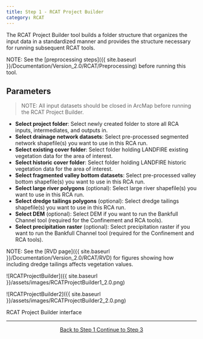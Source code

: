 ```yaml
---
title: Step 1 - RCAT Project Builder
category: RCAT
---
```


The RCAT Project Builder tool builds a folder structure that organizes the input data in a standardized manner and provides the structure necessary for running subsequent RCAT tools.

NOTE: See the [preprocessing steps]({{ site.baseurl }}/Documentation/Version_2.0/RCAT/Preprocessing) before running this tool.

## Parameters

> NOTE: All input datasets should be closed in ArcMap before running the RCAT Project Builder.

- **Select project folder**: Select newly created folder to store all RCA inputs, intermediates, and outputs in.
- **Select drainage network datasets**: Select pre-processed segmented network shapefile(s) you want to use in this RCA run.
- **Select existing cover folder**: Select folder holding LANDFIRE existing vegetation data for the area of interest.
- **Select historic cover folder**: Select folder holding LANDFIRE historic vegetation data for the area of interest.
- **Select fragmented valley bottom datasets**: Select pre-processed valley bottom shapefile(s) you want to use in this RCA run.
- **Select large river polygons** (optional): Select large river shapefile(s) you want to use in this RCA run. 
- **Select dredge tailings polygons** (optional): Select dredge tailings shapefile(s) you want to use in this RCA run. 
- **Select DEM** (optional): Select DEM if you want to run the Bankfull Channel tool (required for the Confinement and RCA tools).
- **Select precipitation raster** (optional): Select precipitation raster if you want to run the Bankfull Channel tool (required for the Confinement and RCA tools).

NOTE: See the [RVD page]({{ site.baseurl }}/Documentation/Version_2.0/RCAT/RVD) for figures showing how including dredge tailings affects vegetation values.

![RCATProjectBuilder]({{ site.baseurl }}/assets/images/RCATProjectBuilder1_2.0.png)

![RCATProjectBuilder2]({{ site.baseurl }}/assets/images/RCATProjectBuilder2_2.0.png)

RCAT Project Builder interface

--------------------------------
<div align="center">
	<a class="hollow button" href="{{ site.baseurl }}/Documentation/Version_2.0/RCAT/1-Preprocessing"><i class="fa fa-arrow-circle-left"></i> Back to Step 1 </a>
	<a class="hollow button" href="{{ site.baseurl }}/Documentation/Version_2.0/RCAT/3-RVD"><i class="fa fa-arrow-circle-right"></i> Continue to Step 3 </a>
</div>	
